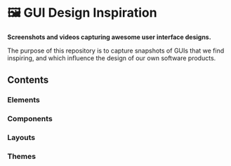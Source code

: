 # 🖼 GUI Design Inspiration

**Screenshots and videos capturing awesome user interface designs.**

The purpose of this repository is to capture snapshots of GUIs that we find inspiring, and which influence the design of our own software products.

## Contents

### Elements

### Components

### Layouts

### Themes
